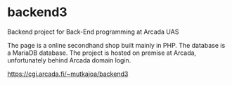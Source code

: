 # backend3
Backend project for Back-End programming at Arcada UAS

The page is a online secondhand shop built mainly in PHP. The database is a MariaDB database. The project is hosted on
premise at Arcada, unfortunately behind Arcada domain login.

https://cgi.arcada.fi/~mutkajoa/backend3
